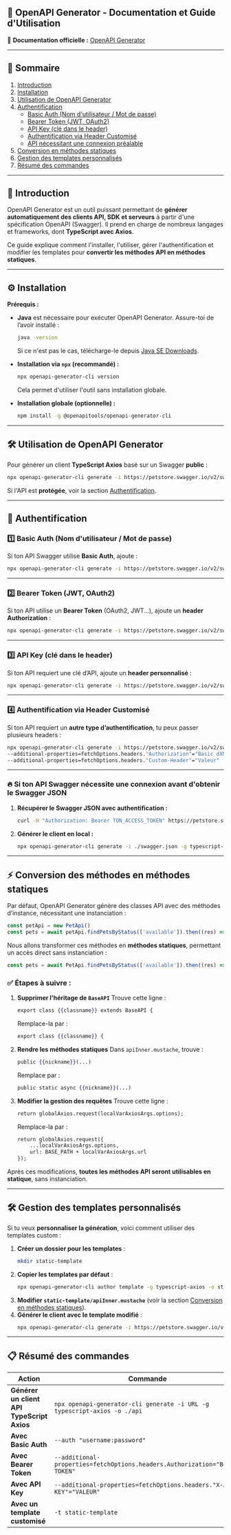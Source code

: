 ## 📖 **OpenAPI Generator - Documentation et Guide d'Utilisation**

🔗 **Documentation officielle :** [OpenAPI Generator](https://openapi-generator.tech/)

---

## 📌 **Sommaire**

1. [Introduction](#introduction)
2. [Installation](#installation)
3. [Utilisation de OpenAPI Generator](#utilisation-de-openapi-generator)
4. [Authentification](#authentification)
   - [Basic Auth (Nom d'utilisateur / Mot de passe)](#1️⃣-basic-auth-nom-dutilisateur--mot-de-passe)
   - [Bearer Token (JWT, OAuth2)](#2️⃣-bearer-token-jwt-oauth2)
   - [API Key (clé dans le header)](#3️⃣-api-key-clé-dans-le-header)
   - [Authentification via Header Customisé](#4️⃣-authentification-via-header-customisé)
   - [API nécessitant une connexion préalable](#🔥-si-ton-api-swagger-nécessite-une-connexion-avant-dobtenir-le-swagger-json)
5. [Conversion en méthodes statiques](#⚡-conversion-des-méthodes-en-méthodes-statiques)
6. [Gestion des templates personnalisés](#🛠-gestion-des-templates-personnalisés)
7. [Résumé des commandes](#📋-résumé-des-commandes)

---

## 🚀 **Introduction**

OpenAPI Generator est un outil puissant permettant de **générer automatiquement des clients API, SDK et serveurs** à partir d'une spécification OpenAPI (Swagger). Il prend en charge de nombreux langages et frameworks, dont **TypeScript avec Axios**.

Ce guide explique comment l'installer, l'utiliser, gérer l'authentification et modifier les templates pour **convertir les méthodes API en méthodes statiques**.

---

## ⚙ **Installation**

**Prérequis :**

- **Java** est nécessaire pour exécuter OpenAPI Generator. Assure-toi de l’avoir installé :

  ```sh
  java -version
  ```

  Si ce n'est pas le cas, télécharge-le depuis [Java SE Downloads](https://www.oracle.com/java/technologies/javase-downloads.html).

- **Installation via `npx` (recommandé) :**

  ```sh
  npx openapi-generator-cli version
  ```

  Cela permet d'utiliser l'outil sans installation globale.

- **Installation globale (optionnelle) :**
  ```sh
  npm install -g @openapitools/openapi-generator-cli
  ```

---

## 🛠 **Utilisation de OpenAPI Generator**

Pour générer un client **TypeScript Axios** basé sur un Swagger **public** :

```sh
npx openapi-generator-cli generate -i https://petstore.swagger.io/v2/swagger.json -g typescript-axios -o ./api
```

Si l'API est **protégée**, voir la section [Authentification](#authentification).

---

## 🔐 **Authentification**

### 1️⃣ **Basic Auth (Nom d'utilisateur / Mot de passe)**

Si ton API Swagger utilise **Basic Auth**, ajoute :

```sh
npx openapi-generator-cli generate -i https://petstore.swagger.io/v2/swagger.json -g typescript-axios -o ./api --auth "username:password"
```

---

### 2️⃣ **Bearer Token (JWT, OAuth2)**

Si ton API utilise un **Bearer Token** (OAuth2, JWT...), ajoute un **header Authorization** :

```sh
npx openapi-generator-cli generate -i https://petstore.swagger.io/v2/swagger.json -g typescript-axios -o ./api --additional-properties=fetchOptions.headers.Authorization="Bearer TON_ACCESS_TOKEN"
```

---

### 3️⃣ **API Key (clé dans le header)**

Si ton API requiert une clé d’API, ajoute un **header personnalisé** :

```sh
npx openapi-generator-cli generate -i https://petstore.swagger.io/v2/swagger.json -g typescript-axios -o ./api --additional-properties=fetchOptions.headers."X-API-KEY"="TA_CLE_API"
```

---

### 4️⃣ **Authentification via Header Customisé**

Si ton API requiert un **autre type d’authentification**, tu peux passer plusieurs headers :

```sh
npx openapi-generator-cli generate -i https://petstore.swagger.io/v2/swagger.json -g typescript-axios -o ./api \
--additional-properties=fetchOptions.headers."Authorization"="Basic dXNlcm5hbWU6cGFzc3dvcmQ=" \
--additional-properties=fetchOptions.headers."Custom-Header"="Valeur"
```

---

### 🔥 **Si ton API Swagger nécessite une connexion avant d'obtenir le Swagger JSON**

1. **Récupérer le Swagger JSON avec authentification :**
   ```sh
   curl -H "Authorization: Bearer TON_ACCESS_TOKEN" https://petstore.swagger.io/v2/swagger.json -o swagger.json
   ```
2. **Générer le client en local :**
   ```sh
   npx openapi-generator-cli generate -i ./swagger.json -g typescript-axios -o ./api
   ```

---

## ⚡ **Conversion des méthodes en méthodes statiques**

Par défaut, OpenAPI Generator génère des classes API avec des méthodes d’instance, nécessitant une instanciation :

```typescript
const petApi = new PetApi()
const pets = await petApi.findPetsByStatus(['available']).then((res) => res.data)
```

Nous allons transformer ces méthodes en **méthodes statiques**, permettant un accès direct sans instanciation :

```typescript
const pets = await PetApi.findPetsByStatus(['available']).then((res) => res.data)
```

### ✅ **Étapes à suivre :**

1. **Supprimer l'héritage de `BaseAPI`**
   Trouve cette ligne :

   ```mustache
   export class {{classname}} extends BaseAPI {
   ```

   Remplace-la par :

   ```mustache
   export class {{classname}} {
   ```

2. **Rendre les méthodes statiques**
   Dans `apiInner.mustache`, trouve :

   ```mustache
   public {{nickname}}(...)
   ```

   Remplace par :

   ```mustache
   public static async {{nickname}}(...)
   ```

3. **Modifier la gestion des requêtes**
   Trouve cette ligne :
   ```mustache
   return globalAxios.request(localVarAxiosArgs.options);
   ```
   Remplace-la par :
   ```mustache
   return globalAxios.request({
       ...localVarAxiosArgs.options,
       url: BASE_PATH + localVarAxiosArgs.url
   });
   ```

Après ces modifications, **toutes les méthodes API seront utilisables en statique**, sans instanciation.

---

## 🛠 **Gestion des templates personnalisés**

Si tu veux **personnaliser la génération**, voici comment utiliser des templates custom :

1. **Créer un dossier pour les templates** :
   ```sh
   mkdir static-template
   ```
2. **Copier les templates par défaut** :
   ```sh
   npx openapi-generator-cli author template -g typescript-axios -o static-template
   ```
3. **Modifier `static-template/apiInner.mustache`** (voir la section [Conversion en méthodes statiques](#⚡-conversion-des-méthodes-en-méthodes-statiques)).
4. **Générer le client avec le template modifié** :
   ```sh
   npx openapi-generator-cli generate -i https://petstore.swagger.io/v2/swagger.json -g typescript-axios -o ./api -t static-template
   ```

---

## 📋 **Résumé des commandes**

| Action                                     | Commande                                                                    |
| ------------------------------------------ | --------------------------------------------------------------------------- |
| **Générer un client API TypeScript Axios** | `npx openapi-generator-cli generate -i URL -g typescript-axios -o ./api`    |
| **Avec Basic Auth**                        | `--auth "username:password"`                                                |
| **Avec Bearer Token**                      | `--additional-properties=fetchOptions.headers.Authorization="Bearer TOKEN"` |
| **Avec API Key**                           | `--additional-properties=fetchOptions.headers."X-API-KEY"="VALEUR"`         |
| **Avec un template customisé**             | `-t static-template`                                                        |
